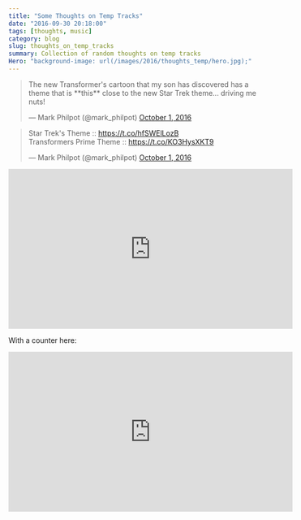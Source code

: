 ```yaml
---
title: "Some Thoughts on Temp Tracks"
date: "2016-09-30 20:18:00"
tags: [thoughts, music]
category: blog
slug: thoughts_on_temp_tracks
summary: Collection of random thoughts on temp tracks
Hero: "background-image: url(/images/2016/thoughts_temp/hero.jpg);"
---
```


<blockquote class="twitter-tweet" data-lang="en"><p lang="en" dir="ltr">The new Transformer&#39;s cartoon that my son has discovered has a theme that is **this** close to the new Star Trek theme... driving me nuts!</p>&mdash; Mark Philpot (@mark_philpot) <a href="https://twitter.com/mark_philpot/status/782053795379294208">October 1, 2016</a></blockquote>
<blockquote class="twitter-tweet" data-lang="en"><p lang="en" dir="ltr">Star Trek&#39;s Theme :: <a href="https://t.co/hfSWElLozB">https://t.co/hfSWElLozB</a><br>Transformers Prime Theme :: <a href="https://t.co/KO3HysXKT9">https://t.co/KO3HysXKT9</a></p>&mdash; Mark Philpot (@mark_philpot) <a href="https://twitter.com/mark_philpot/status/782055085043884032">October 1, 2016</a></blockquote>
<script async src="//platform.twitter.com/widgets.js" charset="utf-8"></script>

<div class="iframe_wrapper">
<iframe width="560" height="315" src="https://www.youtube.com/embed/7vfqkvwW2fs" frameborder="0" allowfullscreen></iframe>
</div>

With a counter here:

<div class="iframe_wrapper">
<iframe width="560" height="315" src="https://www.youtube.com/embed/UcXsH88XlKM" frameborder="0" allowfullscreen></iframe>
</div>
